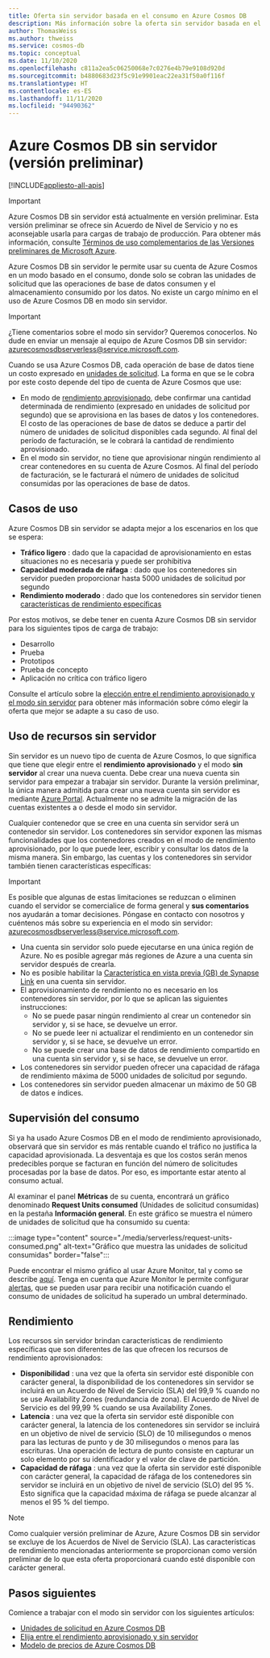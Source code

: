 ```yaml
---
title: Oferta sin servidor basada en el consumo en Azure Cosmos DB
description: Más información sobre la oferta sin servidor basada en el consumo de Azure Cosmos DB.
author: ThomasWeiss
ms.author: thweiss
ms.service: cosmos-db
ms.topic: conceptual
ms.date: 11/10/2020
ms.openlocfilehash: c811a2ea5c06250068e7c0276e4b79e9108d920d
ms.sourcegitcommit: b4880683d23f5c91e9901eac22ea31f50a0f116f
ms.translationtype: HT
ms.contentlocale: es-ES
ms.lasthandoff: 11/11/2020
ms.locfileid: "94490362"
---
```

# <a name="azure-cosmos-db-serverless-preview"></a>Azure Cosmos DB sin servidor (versión preliminar)
[!INCLUDE[appliesto-all-apis](includes/appliesto-all-apis.md)]

> [!IMPORTANT]
> Azure Cosmos DB sin servidor está actualmente en versión preliminar. Esta versión preliminar se ofrece sin Acuerdo de Nivel de Servicio y no es aconsejable usarla para cargas de trabajo de producción. Para obtener más información, consulte [Términos de uso complementarios de las Versiones preliminares de Microsoft Azure](https://azure.microsoft.com/support/legal/preview-supplemental-terms/).

Azure Cosmos DB sin servidor le permite usar su cuenta de Azure Cosmos en un modo basado en el consumo, donde solo se cobran las unidades de solicitud que las operaciones de base de datos consumen y el almacenamiento consumido por los datos. No existe un cargo mínimo en el uso de Azure Cosmos DB en modo sin servidor.

> [!IMPORTANT] 
> ¿Tiene comentarios sobre el modo sin servidor? Queremos conocerlos. No dude en enviar un mensaje al equipo de Azure Cosmos DB sin servidor: [azurecosmosdbserverless@service.microsoft.com](mailto:azurecosmosdbserverless@service.microsoft.com).

Cuando se usa Azure Cosmos DB, cada operación de base de datos tiene un costo expresado en [unidades de solicitud](request-units.md). La forma en que se le cobra por este costo depende del tipo de cuenta de Azure Cosmos que use:

- En modo de [rendimiento aprovisionado](set-throughput.md), debe confirmar una cantidad determinada de rendimiento (expresado en unidades de solicitud por segundo) que se aprovisiona en las bases de datos y los contenedores. El costo de las operaciones de base de datos se deduce a partir del número de unidades de solicitud disponibles cada segundo. Al final del período de facturación, se le cobrará la cantidad de rendimiento aprovisionado.
- En el modo sin servidor, no tiene que aprovisionar ningún rendimiento al crear contenedores en su cuenta de Azure Cosmos. Al final del período de facturación, se le facturará el número de unidades de solicitud consumidas por las operaciones de base de datos.

## <a name="use-cases"></a>Casos de uso

Azure Cosmos DB sin servidor se adapta mejor a los escenarios en los que se espera:

- **Tráfico ligero** : dado que la capacidad de aprovisionamiento en estas situaciones no es necesaria y puede ser prohibitiva
- **Capacidad moderada de ráfaga** : dado que los contenedores sin servidor pueden proporcionar hasta 5000 unidades de solicitud por segundo
- **Rendimiento moderado** : dado que los contenedores sin servidor tienen [características de rendimiento específicas](#performance)

Por estos motivos, se debe tener en cuenta Azure Cosmos DB sin servidor para los siguientes tipos de carga de trabajo:

- Desarrollo
- Prueba
- Prototipos
- Prueba de concepto
- Aplicación no crítica con tráfico ligero

Consulte el artículo sobre la [elección entre el rendimiento aprovisionado y el modo sin servidor](throughput-serverless.md) para obtener más información sobre cómo elegir la oferta que mejor se adapte a su caso de uso.

## <a name="using-serverless-resources"></a>Uso de recursos sin servidor

Sin servidor es un nuevo tipo de cuenta de Azure Cosmos, lo que significa que tiene que elegir entre el **rendimiento aprovisionado** y el modo **sin servidor** al crear una nueva cuenta. Debe crear una nueva cuenta sin servidor para empezar a trabajar sin servidor. Durante la versión preliminar, la única manera admitida para crear una nueva cuenta sin servidor es mediante [Azure Portal](create-cosmosdb-resources-portal.md). Actualmente no se admite la migración de las cuentas existentes a o desde el modo sin servidor.

Cualquier contenedor que se cree en una cuenta sin servidor será un contenedor sin servidor. Los contenedores sin servidor exponen las mismas funcionalidades que los contenedores creados en el modo de rendimiento aprovisionado, por lo que puede leer, escribir y consultar los datos de la misma manera. Sin embargo, las cuentas y los contenedores sin servidor también tienen características específicas:

> [!IMPORTANT]
> Es posible que algunas de estas limitaciones se reduzcan o eliminen cuando el servidor se comercialice de forma general y **sus comentarios** nos ayudarán a tomar decisiones. Póngase en contacto con nosotros y cuéntenos más sobre su experiencia en el modo sin servidor: [azurecosmosdbserverless@service.microsoft.com](mailto:azurecosmosdbserverless@service.microsoft.com).

- Una cuenta sin servidor solo puede ejecutarse en una única región de Azure. No es posible agregar más regiones de Azure a una cuenta sin servidor después de crearla.
- No es posible habilitar la [Característica en vista previa (GB) de Synapse Link](synapse-link.md) en una cuenta sin servidor.
- El aprovisionamiento de rendimiento no es necesario en los contenedores sin servidor, por lo que se aplican las siguientes instrucciones:
    - No se puede pasar ningún rendimiento al crear un contenedor sin servidor y, si se hace, se devuelve un error.
    - No se puede leer ni actualizar el rendimiento en un contenedor sin servidor y, si se hace, se devuelve un error.
    - No se puede crear una base de datos de rendimiento compartido en una cuenta sin servidor y, si se hace, se devuelve un error.
- Los contenedores sin servidor pueden ofrecer una capacidad de ráfaga de rendimiento máxima de 5000 unidades de solicitud por segundo.
- Los contenedores sin servidor pueden almacenar un máximo de 50 GB de datos e índices.

## <a name="monitoring-your-consumption"></a>Supervisión del consumo

Si ya ha usado Azure Cosmos DB en el modo de rendimiento aprovisionado, observará que sin servidor es más rentable cuando el tráfico no justifica la capacidad aprovisionada. La desventaja es que los costos serán menos predecibles porque se facturan en función del número de solicitudes procesadas por la base de datos. Por eso, es importante estar atento al consumo actual.

Al examinar el panel **Métricas** de su cuenta, encontrará un gráfico denominado **Request Units consumed** (Unidades de solicitud consumidas) en la pestaña **Información general**. En este gráfico se muestra el número de unidades de solicitud que ha consumido su cuenta:

:::image type="content" source="./media/serverless/request-units-consumed.png" alt-text="Gráfico que muestra las unidades de solicitud consumidas" border="false":::

Puede encontrar el mismo gráfico al usar Azure Monitor, tal y como se describe [aquí](monitor-request-unit-usage.md). Tenga en cuenta que Azure Monitor le permite configurar [alertas](../azure-monitor/platform/alerts-metric-overview.md), que se pueden usar para recibir una notificación cuando el consumo de unidades de solicitud ha superado un umbral determinado.

## <a name="performance"></a><a id="performance"></a>Rendimiento

Los recursos sin servidor brindan características de rendimiento específicas que son diferentes de las que ofrecen los recursos de rendimiento aprovisionados:

- **Disponibilidad** : una vez que la oferta sin servidor esté disponible con carácter general, la disponibilidad de los contenedores sin servidor se incluirá en un Acuerdo de Nivel de Servicio (SLA) del 99,9 % cuando no se use Availability Zones (redundancia de zona). El Acuerdo de Nivel de Servicio es del 99,99 % cuando se usa Availability Zones.
- **Latencia** : una vez que la oferta sin servidor esté disponible con carácter general, la latencia de los contenedores sin servidor se incluirá en un objetivo de nivel de servicio (SLO) de 10 milisegundos o menos para las lecturas de punto y de 30 milisegundos o menos para las escrituras. Una operación de lectura de punto consiste en capturar un solo elemento por su identificador y el valor de clave de partición.
- **Capacidad de ráfaga** : una vez que la oferta sin servidor esté disponible con carácter general, la capacidad de ráfaga de los contenedores sin servidor se incluirá en un objetivo de nivel de servicio (SLO) del 95 %. Esto significa que la capacidad máxima de ráfaga se puede alcanzar al menos el 95 % del tiempo.

> [!NOTE]
> Como cualquier versión preliminar de Azure, Azure Cosmos DB sin servidor se excluye de los Acuerdos de Nivel de Servicio (SLA). Las características de rendimiento mencionadas anteriormente se proporcionan como versión preliminar de lo que esta oferta proporcionará cuando esté disponible con carácter general.

## <a name="next-steps"></a>Pasos siguientes

Comience a trabajar con el modo sin servidor con los siguientes artículos:

- [Unidades de solicitud en Azure Cosmos DB](request-units.md)
- [Elija entre el rendimiento aprovisionado y sin servidor](throughput-serverless.md)
- [Modelo de precios de Azure Cosmos DB](how-pricing-works.md)
